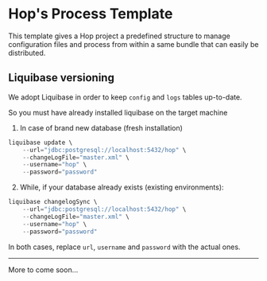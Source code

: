 # Hop's Process Template

This template gives a Hop project a predefined structure to manage configuration files and process from within a same bundle that can easily be distributed.

## Liquibase versioning

We adopt Liquibase in order to keep `config` and `logs` tables up-to-date.

So you must have already installed liquibase on the target machine

1. In case of brand new database (fresh installation)

```powershell
liquibase update \
    --url="jdbc:postgresql://localhost:5432/hop" \
    --changeLogFile="master.xml" \
    --username="hop" \
    --password="password"
```

2. While, if your database already exists (existing environments):

```powershell
liquibase changelogSync \
    --url="jdbc:postgresql://localhost:5432/hop" \
    --changeLogFile="master.xml" \
    --username="hop" \
    --password="password"
```

In both cases, replace `url`, `username` and `password` with the actual ones.

---


More to come soon...

